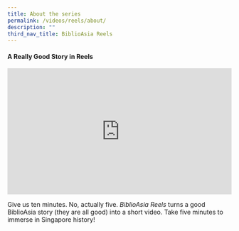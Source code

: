 ```yaml
---
title: About the series
permalink: /videos/reels/about/
description: ""
third_nav_title: BiblioAsia Reels
---
```

#### A Really Good Story in Reels

<style>.embed-container {position: relative; padding-bottom: 56.25%; height: 0; overflow: hidden; max-width: 100%; } .embed-container iframe, .embed-container object, .embed-container embed { position: absolute; top: 0; left: 0; width: 100%; height: 100%; }</style><div class="embed-container"><iframe src="https://www.youtube.com/embed/jQjegt2YxCc" frameborder="0" allowfullscreen=""></iframe></div>

Give us ten minutes. No, actually five. *BiblioAsia Reels* turns a good BiblioAsia story (they are all good) into a short video. Take five minutes to immerse in Singapore history!